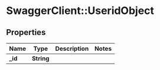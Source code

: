 # SwaggerClient::UseridObject

## Properties
Name | Type | Description | Notes
------------ | ------------- | ------------- | -------------
**_id** | **String** |  | 


